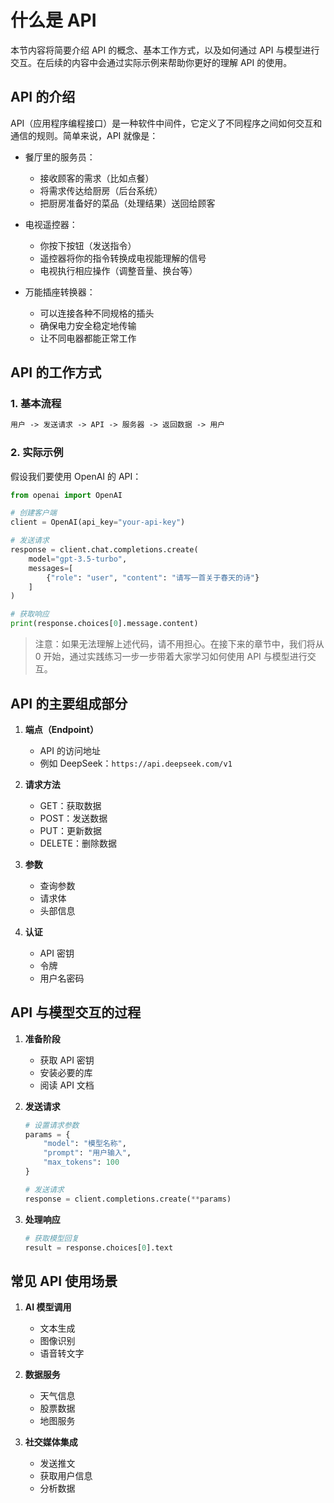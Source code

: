 # 什么是 API

本节内容将简要介绍 API 的概念、基本工作方式，以及如何通过 API 与模型进行交互。在后续的内容中会通过实际示例来帮助你更好的理解 API 的使用。

## API 的介绍

API（应用程序编程接口）是一种软件中间件，它定义了不同程序之间如何交互和通信的规则。简单来说，API 就像是：

- 餐厅里的服务员：

  - 接收顾客的需求（比如点餐）
  - 将需求传达给厨房（后台系统）
  - 把厨房准备好的菜品（处理结果）送回给顾客

- 电视遥控器：

  - 你按下按钮（发送指令）
  - 遥控器将你的指令转换成电视能理解的信号
  - 电视执行相应操作（调整音量、换台等）

- 万能插座转换器：
  - 可以连接各种不同规格的插头
  - 确保电力安全稳定地传输
  - 让不同电器都能正常工作

## API 的工作方式

### 1. 基本流程

```txt
用户 -> 发送请求 -> API -> 服务器 -> 返回数据 -> 用户
```

### 2. 实际示例

假设我们要使用 OpenAI 的 API：

```python
from openai import OpenAI

# 创建客户端
client = OpenAI(api_key="your-api-key")

# 发送请求
response = client.chat.completions.create(
    model="gpt-3.5-turbo",
    messages=[
        {"role": "user", "content": "请写一首关于春天的诗"}
    ]
)

# 获取响应
print(response.choices[0].message.content)
```

> 注意：如果无法理解上述代码，请不用担心。在接下来的章节中，我们将从 0 开始，通过实践练习一步一步带着大家学习如何使用 API 与模型进行交互。

## API 的主要组成部分

1. **端点（Endpoint）**

   - API 的访问地址
   - 例如 DeepSeek：`https://api.deepseek.com/v1`

2. **请求方法**

   - GET：获取数据
   - POST：发送数据
   - PUT：更新数据
   - DELETE：删除数据

3. **参数**

   - 查询参数
   - 请求体
   - 头部信息

4. **认证**
   - API 密钥
   - 令牌
   - 用户名密码

## API 与模型交互的过程

1. **准备阶段**

   - 获取 API 密钥
   - 安装必要的库
   - 阅读 API 文档

2. **发送请求**

   ```python
   # 设置请求参数
   params = {
       "model": "模型名称",
       "prompt": "用户输入",
       "max_tokens": 100
   }

   # 发送请求
   response = client.completions.create(**params)
   ```

3. **处理响应**

   ```python
   # 获取模型回复
   result = response.choices[0].text
   ```

## 常见 API 使用场景

1. **AI 模型调用**

   - 文本生成
   - 图像识别
   - 语音转文字

2. **数据服务**

   - 天气信息
   - 股票数据
   - 地图服务

3. **社交媒体集成**

   - 发送推文
   - 获取用户信息
   - 分析数据
